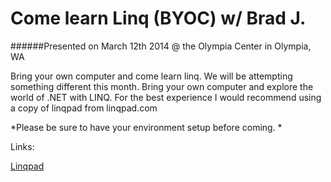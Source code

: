 Come learn Linq (BYOC) w/ Brad J.
=========================================================================

######Presented on March 12th 2014 @ the Olympia Center in Olympia, WA

Bring your own computer and come learn linq. We will be attempting something different this month. Bring your own computer and explore the world of .NET with LINQ. For the best experience I would recommend using a copy of linqpad from linqpad.com 

*Please be sure to have your environment setup before coming. *

Links:

[Linqpad](http://www.linqpad.com/)
